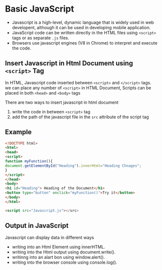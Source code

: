# Basic JavaScript 

- Javascript is a high-level, dynamic language that is widely used in web developent, although it can be used in developing mobile application.
- JavaScript code can be written directly in the HTML files using `<script>` tags or as separate `.js` files.
- Browsers use javascript engines (V8 in Chrome) to interpret and execute the code.

## Insert Javascript in Html Document using `<script>` Tag

In HTML, Javascript code inserted between `<script>` and `</script>` tags.
we can place any number of `<script>` in HTML Document, Scripts can be placed in both `<head>` and `<body>` tags

There are two ways to insert javascript in html document
1. write the code in between `<script>` tag 
2. add the path of the javascript file in the `src` attribute of the script tag

## Example

```html
<!DOCTYPE html>
<html>
<head>
<script>
function myFunction(){
document.getElementById("Heading").innerHtml="Heading Chnages";
}
</script>
</head>
<body>
<h1 id="Heading"> Heading of the Document</h1>
<button type="button" onclick="myFunction()">Try it</button>
</body>
</html>
```

```html
<script src="Javascript.js"></src>
```
## Output in JavaScript

Javascript can display data in different ways 

- writing into an Html Element using innerHTML.
- writing into the Html output using document.write().
- writinng into an alart bon using window.alert().
- writing into the browser console using console.log().

